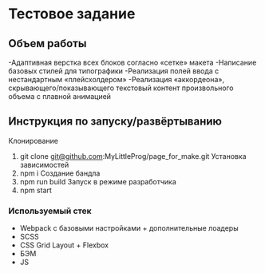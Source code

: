 # Тестовое задание
## Объем работы
-Адаптивная верстка всех блоков согласно «сетке» макета
-Написание базовых стилей для типографики
-Реализация полей ввода с нестандартным «плейсхолдером»
-Реализация «аккордеона», скрывающего/показывающего текстовый контент произвольного объема с плавной анимацией


## Инструкция по запуску/развёртыванию
Клонирование
1. git clone git@github.com:MyLittleProg/page_for_make.git
Установка зависимостей
2. npm i
Создание бандла
3. npm run build
Запуск в режиме разработчика
4. npm start

### Используемый стек
- Webpack c базовыми настройками + дополнительные лоадеры
- SCSS
- CSS Grid Layout + Flexbox
- БЭМ
- JS
